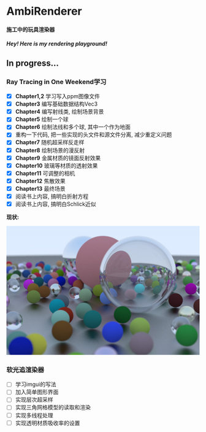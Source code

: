 ﻿# AmbiRenderer
#### 施工中的玩具渲染器

#### *Hey! Here is my rendering playground!*

## In progress...

### Ray Tracing in One Weekend学习

- [x] **Chapter1,2** 学习写入ppm图像文件
- [x] **Chapter3** 编写基础数据结构Vec3
- [x] **Chapter4** 编写射线类, 绘制场景背景
- [x] **Chapter5** 绘制一个球
- [x] **Chapter6** 绘制法线和多个球, 其中一个作为地面
- [x] 重构一下代码, 把一些实现的头文件和源文件分离, 减少重定义问题
- [x] **Chapter7** 随机超采样反走样
- [x] **Chapter8** 绘制场景的漫反射
- [x] **Chapter9** 金属材质的镜面反射效果
- [x] **Chapter10** 玻璃等材质的透射效果
- [x] **Chapter11** 可调整的相机
- [x] **Chapter12** 焦散效果
- [x] **Chapter13** 最终场景
- [x] 阅读书上内容, 搞明白折射方程
- [x] 阅读书上内容, 搞明白Schlick近似

**现状:**

![Result](doc/Chapter13_result.jpg)

### 软光追渲染器

- [ ] 学习imgui的写法
- [ ] 加入简单图形界面
- [ ] 实现层次超采样
- [ ] 实现三角网格模型的读取和渲染
- [ ] 实现多线程处理
- [ ] 实现透明材质吸收率的设置
